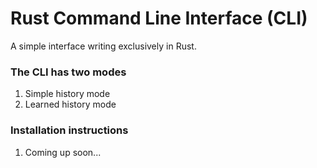 # Rust Command Line Interface (CLI)
A simple interface writing exclusively in Rust.
### The CLI has two modes
  1. Simple history mode
  2. Learned history mode

### Installation instructions
  1. Coming up soon...
